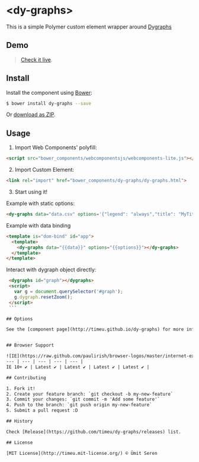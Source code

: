 #
# &lt;dy-graphs&gt;

This is a simple Polymer custom element wrapper around [Dygraphs](http://dygraphs.com/)

## Demo
> [Check it live](http://timeu.github.io/dy-graphs/components/dy-graphs/demo/index.html).

## Install

Install the component using [Bower](http://bower.io/):

```sh
$ bower install dy-graphs --save
```

Or [download as ZIP](https://github.com/timeu/dy-graphs/archive/master.zip).

## Usage

1. Import Web Components' polyfill:

  ```html
<script src="bower_components/webcomponentsjs/webcomponents-lite.js"></script>
  ```

2. Import Custom Element:

  ```html
<link rel="import" href="bower_components/dy-graphs/dy-graphs.html">
  ```

3. Start using it!

  Example with static options:

  ```html
  <dy-graphs data="data.csv" options='{"legend": "always","title": "MyTitle"}'></dy-graphs>

  ```

  Example with data binding

  ```html
  <template is="dom-bind" id="app">
    <template>
      <dy-graphs data="{{data}}" options="{{options}}"></dy-graphs>
    </template>
  </template>

  ```

  Interact with dygraph object directly:

   ```html
    <dygraphs id="graph"></dygraphs>
    <script>
      var g = document.querySelector('#graph');
      g.dygraph.resetZoom();
    </script>
    ```

## Options

See the [component page](http://timeu.github.io/dy-graphs) for more information.


## Browser Support

![IE](https://raw.github.com/paulirish/browser-logos/master/internet-explorer/internet-explorer_48x48.png) | ![Chrome](https://raw.github.com/paulirish/browser-logos/master/chrome/chrome_48x48.png) | ![Firefox](https://raw.github.com/paulirish/browser-logos/master/firefox/firefox_48x48.png) | ![Opera](https://raw.github.com/paulirish/browser-logos/master/opera/opera_48x48.png) | ![Safari](https://raw.github.com/paulirish/browser-logos/master/safari/safari_48x48.png)
--- | --- | --- | --- | --- |
IE 10+ ✔ | Latest ✔ | Latest ✔ | Latest ✔ | Latest ✔ |

## Contributing

1. Fork it!
2. Create your feature branch: `git checkout -b my-new-feature`
3. Commit your changes: `git commit -m 'Add some feature'`
4. Push to the branch: `git push origin my-new-feature`
5. Submit a pull request :D

## History

Check [Release](https://github.com/timeu/dy-graphs/releases) list.

## License

[MIT License](http://timeu.mit-license.org/) © Ümit Seren